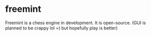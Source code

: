 # freemint
Freemint is a chess engine in development. It is open-source. (GUI is planned to be crappy lol =) but hopefully play is better)
